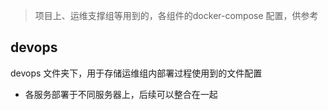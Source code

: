 > 项目上、运维支撑组等用到的，各组件的docker-compose 配置，供参考

## devops

devops 文件夹下，用于存储运维组内部署过程使用到的文件配置

- 各服务部署于不同服务器上，后续可以整合在一起